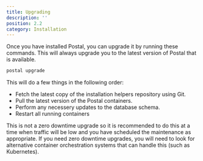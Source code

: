 ```yaml
---
title: Upgrading
description: ''
position: 2.2
category: Installation
---
```

Once you have installed Postal, you can upgrade it by running these commands. This will always upgrade you to the latest version of Postal that is available.

```bash
postal upgrade
```

This will do a few things in the following order:

* Fetch the latest copy of the installation helpers repository using Git.
* Pull the latest version of the Postal containers.
* Perform any necessery updates to the database schema.
* Restart all running containers

This is not a zero downtime upgrade so it is recommended to do this at a time when traffic will be low and you have scheduled the maintenance as appropriate. If you need zero downtime upgrades, you will need to look for alternative container orchestration systems that can handle this (such as Kubernetes).
